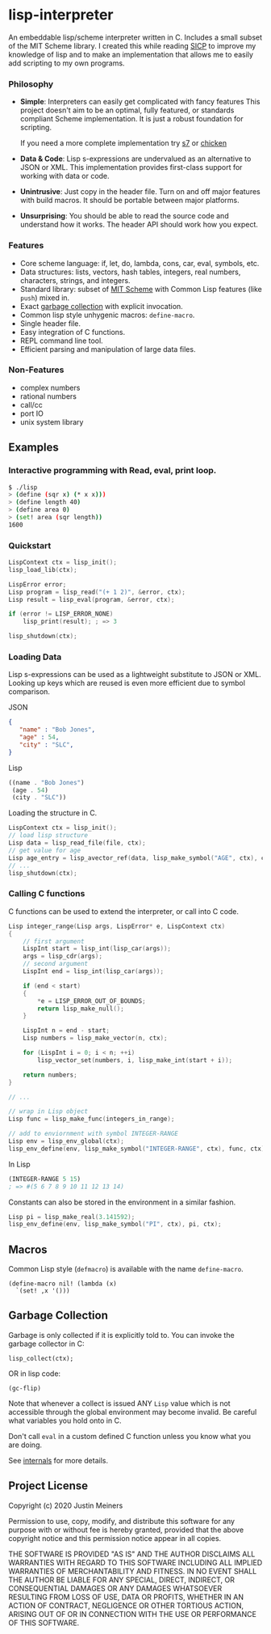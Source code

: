 lisp-interpreter
===============

An embeddable lisp/scheme interpreter written in C.
Includes a small subset of the MIT Scheme library.
I created this while reading [SICP](https://github.com/justinmeiners/sicp-excercises) to improve my knowledge of lisp and to make an implementation that allows me to easily add scripting to my own programs.

### Philosophy

- **Simple**: Interpreters can easily get complicated with fancy features
    This project doesn't aim to be an optimal, fully featured, or standards compliant Scheme implementation.
    It is just a robust foundation for scripting. 

   If you need a more complete implementation try [s7](https://ccrma.stanford.edu/software/snd/snd/s7.html)
    or [chicken](https://www.call-cc.org)

- **Data & Code**: Lisp s-expressions are undervalued as an alternative to JSON or XML.
    This implementation provides first-class support for working with data or code.

- **Unintrusive**: Just copy in the header file.
    Turn on and off major features with build macros.
    It should be portable between major platforms.

- **Unsurprising**: You should be able to read the source code and understand how it works.
  The header API should work how you expect.


### Features

- Core scheme language: if, let, do, lambda, cons, car, eval, symbols, etc.
- Data structures: lists, vectors, hash tables, integers, real numbers, characters, strings, and integers.
- Standard library: subset of [MIT Scheme](https://groups.csail.mit.edu/mac/ftpdir/scheme-7.4/doc-html/scheme_toc.html)
  with Common Lisp features (like `push`) mixed in.
- Exact [garbage collection](#garbage-collection) with explicit invocation.
- Common lisp style unhygenic macros: `define-macro`.
- Single header file.
- Easy integration of C functions.
- REPL command line tool.
- Efficient parsing and manipulation of large data files.

### Non-Features

- complex numbers
- rational numbers
- call/cc
- port IO
- unix system library

## Examples

### Interactive programming with Read, eval, print loop.
```bash
$ ./lisp
> (define (sqr x) (* x x)))
> (define length 40)
> (define area 0)
> (set! area (sqr length))
1600
```

### Quickstart

```c
LispContext ctx = lisp_init();
lisp_load_lib(ctx);

LispError error;
Lisp program = lisp_read("(+ 1 2)", &error, ctx);
Lisp result = lisp_eval(program, &error, ctx);

if (error != LISP_ERROR_NONE)
    lisp_print(result); ; => 3

lisp_shutdown(ctx);
```

### Loading Data

Lisp s-expressions can be used as a lightweight substitute to JSON or XML.
Looking up keys which are reused is even more efficient due to symbol comparison.

JSON
```json
{
   "name" : "Bob Jones",
   "age" : 54,
   "city" : "SLC",
}
```

Lisp
```scheme
((name . "Bob Jones")
 (age . 54)
 (city . "SLC"))
```
Loading the structure in C.

```c
LispContext ctx = lisp_init();
// load lisp structure
Lisp data = lisp_read_file(file, ctx);
// get value for age
Lisp age_entry = lisp_avector_ref(data, lisp_make_symbol("AGE", ctx), ctx);
// ...
lisp_shutdown(ctx);
```

### Calling C functions

C functions can be used to extend the interpreter, or call into C code.

```c
Lisp integer_range(Lisp args, LispError* e, LispContext ctx)
{
    // first argument
    LispInt start = lisp_int(lisp_car(args));
    args = lisp_cdr(args);
    // second argument
    LispInt end = lisp_int(lisp_car(args));

    if (end < start)
    {
        *e = LISP_ERROR_OUT_OF_BOUNDS;
        return lisp_make_null();
    }

    LispInt n = end - start;
    Lisp numbers = lisp_make_vector(n, ctx);

    for (LispInt i = 0; i < n; ++i)
        lisp_vector_set(numbers, i, lisp_make_int(start + i));

    return numbers;
}

// ...

// wrap in Lisp object
Lisp func = lisp_make_func(integers_in_range);

// add to enviornment with symbol INTEGER-RANGE
Lisp env = lisp_env_global(ctx);
lisp_env_define(env, lisp_make_symbol("INTEGER-RANGE", ctx), func, ctx);
```

In Lisp
```scheme
(INTEGER-RANGE 5 15)
; => #(5 6 7 8 9 10 11 12 13 14)
```
Constants can also be stored in the environment in a similar fashion.

```c
Lisp pi = lisp_make_real(3.141592);
lisp_env_define(env, lisp_make_symbol("PI", ctx), pi, ctx);
```
## Macros

Common Lisp style (`defmacro`) is available with the name `define-macro`.

    (define-macro nil! (lambda (x)
      `(set! ,x '()))

## Garbage Collection

Garbage is only collected if it is explicitly told to.
You can invoke the garbage collector in C:

    lisp_collect(ctx);

OR in lisp code:

    (gc-flip)

Note that whenever a collect is issued
ANY `Lisp` value which is not accessible
through the global environment may become invalid.
Be careful what variables you hold onto in C.

Don't call `eval` in a custom defined C function unless
you know what you are doing.

See [internals](INTERNALS.md) for more details.

## Project License

Copyright (c) 2020 Justin Meiners

Permission to use, copy, modify, and distribute this software for any
purpose with or without fee is hereby granted, provided that the above
copyright notice and this permission notice appear in all copies.

THE SOFTWARE IS PROVIDED "AS IS" AND THE AUTHOR DISCLAIMS ALL WARRANTIES
WITH REGARD TO THIS SOFTWARE INCLUDING ALL IMPLIED WARRANTIES OF
MERCHANTABILITY AND FITNESS. IN NO EVENT SHALL THE AUTHOR BE LIABLE FOR
ANY SPECIAL, DIRECT, INDIRECT, OR CONSEQUENTIAL DAMAGES OR ANY DAMAGES
WHATSOEVER RESULTING FROM LOSS OF USE, DATA OR PROFITS, WHETHER IN AN
ACTION OF CONTRACT, NEGLIGENCE OR OTHER TORTIOUS ACTION, ARISING OUT OF
OR IN CONNECTION WITH THE USE OR PERFORMANCE OF THIS SOFTWARE.

